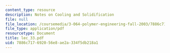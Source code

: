 ```yaml
---
content_type: resource
description: Notes on Cooling and Solidification
file: null
file_location: /coursemedia/3-064-polymer-engineering-fall-2003/7886c717692056e8ae2a334f5db218a1_lec_33.pdf
file_type: application/pdf
resourcetype: Document
title: lec_33.pdf
uid: 7886c717-6920-56e8-ae2a-334f5db218a1
---
```

